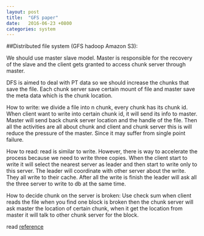 ```yaml
---
layout: post
title:  "GFS paper"
date:   2016-06-23 +0800
categories: system
---
```

##Distributed file system (GFS hadoop Amazon S3): 

We should use master slave model. Master is responsible for the recovery of the slave and the client gets granted to access chunk server through master.

DFS is aimed to deal with PT data so we should increase the chunks that save the file. Each chunk server save certain mount of file and master save the meta data which is the chunk location. 

How to write: we divide a file into n chunk, every chunk has its chunk id. When client want to write into certain chunk id, it will send its info to master. Master will send back chunk server location and the handle of the file. Then all the activities are all about chunk and client and chunk server this is will reduce the pressure of the master. Since it may suffer from single point failure. 

How to read: read is similar to write. However, there is way to accelerate the process because we need to write three copies. When the client start to write it will select the nearest server as leader and then start to write only to this server. The leader will coordinate with other server about the write. They all write to their cache. After all the write is finish the leader will ask all the three server to write to db at the same time. 

How to decide chunk on the server is broken:
Use check sum when client reads the file when you find one block is broken then the chunk server will ask master the location of certain chunk, when it get the location from master it will talk to other chunk server for the block. 


read [reference]

[reference]: http://static.googleusercontent.com/media/research.google.com/zh-CN//archive/gfs-sosp2003.pdf
